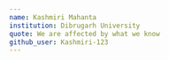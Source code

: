 ```yaml
---
name: Kashmiri Mahanta 
institution: Dibrugarh University 
quote: We are affected by what we know
github_user: Kashmiri-123
---
```

